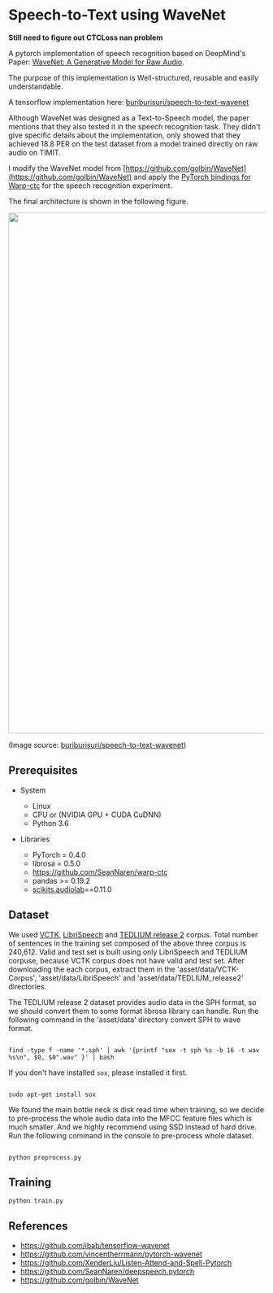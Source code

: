 
# Speech-to-Text using WaveNet


**Still need to figure out CTCLoss nan problem**


A pytorch implementation of speech recognition based on DeepMind's Paper: [WaveNet: A Generative Model for Raw Audio](https://arxiv.org/pdf/1609.03499.pdf). 

The purpose of this implementation is Well-structured, reusable and easily understandable.

A tensorflow implementation here: [buriburisuri/speech-to-text-wavenet](https://github.com/buriburisuri/speech-to-text-wavenet)

Although WaveNet was designed as a Text-to-Speech model, the paper mentions that they also tested it in the speech recognition task. They didn't give specific details about the implementation, only showed that they achieved 18.8 PER on the test dataset from a model trained directly on raw audio on TIMIT.   

I modify the WaveNet model from [https://github.com/golbin/WaveNet](https://github.com/golbin/WaveNet) and apply the [PyTorch bindings for Warp-ctc](https://github.com/SeanNaren/warp-ctc) for the speech recognition experiment.

The final architecture is shown in the following figure.

<p align="center">
  <img src="https://raw.githubusercontent.com/ifding/wavenet-speech-to-text/master/log/architecture.png" width="1024"/>
</p>

(Image source: [buriburisuri/speech-to-text-wavenet](https://github.com/buriburisuri/speech-to-text-wavenet))



## Prerequisites

- System
    - Linux 
    - CPU or (NVIDIA GPU + CUDA CuDNN)
    - Python 3.6

- Libraries
    - PyTorch = 0.4.0
    - librosa = 0.5.0
    - https://github.com/SeanNaren/warp-ctc
    - pandas >= 0.19.2
    - [scikits.audiolab](https://pypi.python.org/pypi/scikits.audiolab)==0.11.0


## Dataset

We used [VCTK](http://homepages.inf.ed.ac.uk/jyamagis/page3/page58/page58.html), 
[LibriSpeech](http://www.openslr.org/12/) and [TEDLIUM release 2](http://www-lium.univ-lemans.fr/en/content/ted-lium-corpus) corpus.
Total number of sentences in the training set composed of the above three corpus is 240,612. 
Valid and test set is built using only LibriSpeech and TEDLIUM corpuse, because VCTK corpus does not have valid and test set. 
After downloading the each corpus, extract them in the 'asset/data/VCTK-Corpus', 'asset/data/LibriSpeech' and 
 'asset/data/TEDLIUM_release2' directories. 

The TEDLIUM release 2 dataset provides audio data in the SPH format, so we should convert them to some format 
librosa library can handle. Run the following command in the 'asset/data' directory convert SPH to wave format.  
<pre><code>
find -type f -name '*.sph' | awk '{printf "sox -t sph %s -b 16 -t wav %s\n", $0, $0".wav" }' | bash
</code></pre>

If you don't have installed `sox`, please installed it first.
<pre><code>
sudo apt-get install sox
</code></pre>

We found the main bottle neck is disk read time when training, so we decide to pre-process the whole audio data into 
  the MFCC feature files which is much smaller. And we highly recommend using SSD instead of hard drive.  
  Run the following command in the console to pre-process whole dataset.
<pre><code>
python preprocess.py
</code></pre>


## Training 

```
python train.py
```


## References

- https://github.com/ibab/tensorflow-wavenet
- https://github.com/vincentherrmann/pytorch-wavenet
- https://github.com/XenderLiu/Listen-Attend-and-Spell-Pytorch
- https://github.com/SeanNaren/deepspeech.pytorch
- https://github.com/golbin/WaveNet